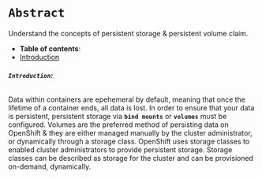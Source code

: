 # **`Abstract`**

Understand the concepts of persistent storage & persistent volume claim.

-  **Table of contents**:
  - [Introduction](#introduction)

###### **`Introduction`:**
Data within containers are epehemeral by default, meaning that once the lifetime of a container ends, all data is lost. In order to ensure that your data is persistent, persistent storage via **`bind mounts`** or **`volumes`** must be configured. Volumes are the preferred method of persisting data on OpenShift & they are either managed manually by the cluster administrator, or dynamically through a storage class. OpenShift uses storage classes to enabled cluster administrators to provide persistent storage. Storage classes can be described as storage for the cluster and can be provisioned on-demand, dynamically.